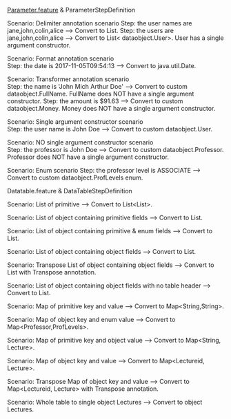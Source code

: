 [Parameter.feature](https://github.com/grasshopper7/cuke2-parameter-datatable/blob/master/cuke2-parameter-datatable/src/test/resources/features/parameter.feature) & ParameterStepDefinition

Scenario: Delimiter annotation scenario	
Step: the user names are jane,john,colin,alice --> Convert to List<String>.
Step: the users are jane,john,colin,alice	--> Convert to List< dataobject.User>. User has a single argument constructor.
	
Scenario: Format annotation scenario	
Step: the date is 2017-11-05T09:54:13	--> Convert to java.util.Date.
	
Scenario: Transformer annotation scenario	
Step: the name is 'John Mich Arthur Doe' --> Convert to custom dataobject.FullName. FullName does NOT have a single argument constructor.
Step: the amount is $91.63 --> Convert to custom dataobject.Money. Money does NOT have a single argument constructor.
	
Scenario: Single argument constructor scenario	
Step: the user name is John Doe --> Convert to custom dataobject.User. 
	
Scenario: NO single argument constructor scenario	
Step: the professor is John Doe --> Convert to custom dataobject.Professor. Professor does NOT have a single argument constructor.
	
Scenario: Enum scenario	
Step: the professor level is ASSOCIATE --> Convert to custom dataobject.ProfLevels enum.



Datatable.feature & DataTableStepDefinition

Scenario: List of primitive	--> Convert to List<List<String>>.
	
Scenario: List of object containing primitive fields --> Convert to List<LecturePrimitive>.
	
Scenario: List of object containing primitive & enum fields	--> Convert to List<LecturePrimitiveEnum>.
	
Scenario: List of object containing object fields	--> Convert to List<Lecture>.
	
Scenario: Transpose List of object containing object fields --> Convert to List<Lecture> with Transpose annotation.
	
Scenario: List of object containing object fields with no table header --> Convert to List<LectureLite>.
	
Scenario: Map of primitive key and value --> Convert to Map<String,String>.
	
Scenario: Map of object key and enum value --> Convert to Map<Professor,ProfLevels>.
	
Scenario: Map of primitive key and object value	--> Convert to Map<String, Lecture>.
	
Scenario: Map of object key and value	--> Convert to Map<Lectureid, Lecture>.
	
Scenario: Transpose Map of object key and value	--> Convert to Map<Lectureid, Lecture> with Transpose annotation.
	
Scenario: Whole table to single object Lectures	--> Convert to object Lectures.

